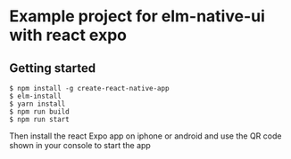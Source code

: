 # Example project for elm-native-ui with react expo

## Getting started

```
$ npm install -g create-react-native-app
$ elm-install
$ yarn install
$ npm run build
$ npm run start
```

Then install the react Expo app on iphone or android and use the QR code shown in your console to start the app
